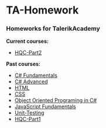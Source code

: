 # TA-Homework
### Homeworks for TalerikAcademy

**Current courses:**
  * [HQC-Part2](https://github.com/nmarazov/TA-Homework/tree/master/Courses/HQC-Part2)

**Past courses:**
  * [C# Fundamentals](https://github.com/nmarazov/TA-Homework/tree/master/Courses/C%23Fundamentals)
  * [C# Advanced]()
  * [HTML](https://github.com/nmarazov/TA-Homework/tree/master/Courses/HTML)
  * [CSS](https://github.com/nmarazov/TA-Homework/tree/master/Courses/CSS)
  * [Object Oriented Programing in C#](https://github.com/nmarazov/TA-Homework/tree/master/Courses/Object-Oriented-Programming)
  * [JavaScript Fundamentals](https://github.com/nmarazov/TA-Homework/tree/master/Courses/JavaScript-Fundamentals)
  * [Unit-Testing](https://github.com/nmarazov/TA-Homework/tree/master/Courses/Unit-Testing)
  * [HQC-Part1](https://github.com/nmarazov/TA-Homework/tree/master/Courses/HQC-Part1)
